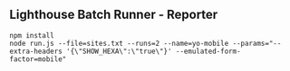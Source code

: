 ## Lighthouse Batch Runner - Reporter

```
npm install
node run.js --file=sites.txt --runs=2 --name=yo-mobile --params="--extra-headers '{\"SHOW_HEXA\":\"true\"}' --emulated-form-factor=mobile"
```